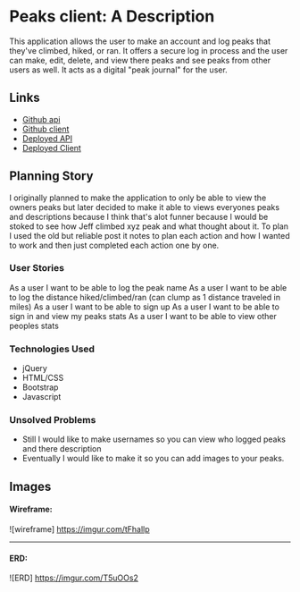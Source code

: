 # Peaks client: A Description

This application allows the user to make an account and log peaks that they've climbed, hiked, or ran.  It offers a secure log in process and the user can make, edit, delete, and view there peaks and see peaks from other users as well.  It acts as a digital "peak journal" for the user.

## Links

- [Github api](https://github.com/lss555/Peaks-api)
- [Github client](https://github.com/lss555/Peaks-Client)
- [Deployed API](https://ancient-taiga-30748.herokuapp.com/)
- [Deployed Client](https://lss555.github.io/Peaks-Client/)

## Planning Story

I originally planned to make the application to only be able to view the owners peaks but later decided to make it able to views everyones peaks and descriptions because I think that's alot funner because I would be stoked to see how Jeff climbed xyz peak and what thought about it.  To plan I used the old but reliable post it notes to plan each action and how I wanted to work and then just completed each action one by one.

### User Stories

As a user I want to be able to log the peak name
As a user I want to be able to log the distance hiked/climbed/ran (can clump as 1 distance traveled in miles)
As a user I want to be able to sign up
As a user I want to be able to sign in and view my peaks stats
As a user I want to be able to view other peoples stats

### Technologies Used

- jQuery
- HTML/CSS
- Bootstrap
- Javascript

### Unsolved Problems

- Still I would like to make usernames so you can view who logged peaks and there description
- Eventually I would like to make it so you can add images to your peaks.

## Images

#### Wireframe:
![wireframe]
https://imgur.com/tFhallp

---

#### ERD:
![ERD]
https://imgur.com/T5uOOs2
